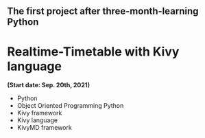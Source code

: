 ## The first project after three-month-learning Python
# Realtime-Timetable with Kivy language
**(Start date: Sep. 20th, 2021)**
  - Python
  - Object Oriented Programming Python
  - Kivy framework
  - Kivy language
  - KivyMD framework
